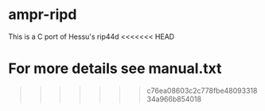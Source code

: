 ampr-ripd
=========

This is a C port of Hessu's rip44d
<<<<<<< HEAD

For more details see manual.txt
=======
>>>>>>> c76ea08603c2c778fbe4809331834a966b854018
